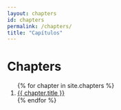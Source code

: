 ```yaml
---
layout: chapters
id: chapters
permalink: /chapters/
title: "Capítulos"
---
```


# Chapters

<ol>
	{% for chapter in site.chapters %}
		<li>
			<a href="{{ chapter.url }}"> {{ chapter.title }} </a>
		</li>
	{% endfor %}
</ol>